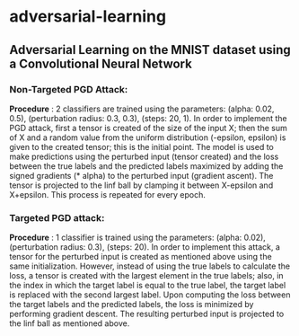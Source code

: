 # adversarial-learning
## Adversarial Learning on the MNIST dataset using a Convolutional Neural Network
### Non-Targeted PGD Attack:
**Procedure** : 2 classifiers are trained using the parameters: (alpha: 0.02, 0.5), (perturbation radius: 0.3, 0.3), (steps: 20, 1).
In order to implement the PGD attack, first a tensor is created of the size of the input X; then the sum of X and a random value from the uniform distribution (-epsilon, epsilon) is given to the created tensor; this is the initial point. The model is used to make predictions using the perturbed input (tensor created) and the loss between the true labels and the predicted labels maximized by adding the signed gradients (* alpha) to the perturbed input (gradient ascent). The tensor is projected to the linf ball by clamping it between X-epsilon and X+epsilon. This process is repeated for every epoch.
### Targeted PGD attack:
**Procedure** : 1 classifier is trained using the parameters: (alpha: 0.02), (perturbation radius: 0.3), (steps: 20).
In order to implement this attack, a tensor for the perturbed input is created as mentioned above using the same initialization. However, instead of using the true labels to calculate the loss, a tensor is created with the largest element in the true labels; also, in the index in which the target label is equal to the true label, the target label is replaced with the second largest label. Upon computing the loss between the target labels and the predicted labels, the loss is minimized by performing gradient descent. The resulting perturbed input is projected to the linf ball as mentioned above.
